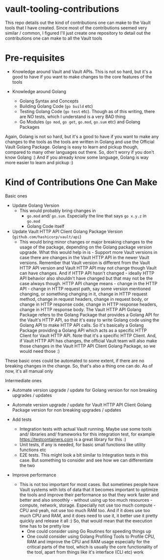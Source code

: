 # vault-tooling-contributions

This repo details out the kind of contributions one can make to the Vault tools that I have created. Since most of the contributions seemed very similar / common, I figured I'll just create one repository to detail out the contributions one can make to all the Vault tools

# Pre-requisites

- Knowledge around Vault and Vault APIs. This is not so hard, but it's a good to have if you want to make changes to the core features of the tools

- Knowledge around Golang
  - Golang Syntax and Concepts
  - Building Golang Code (`go build` etc)
  - Testing Golang Code (`go test` etc). Though as of this writing, there are NO tests, which I understand is a very BAD thing
  - Go Modules (`go mod`, `go get`, `go.mod`, `go.sum` etc) and Golang Packages

Again, Golang is not so hard, but it's a good to have if you want to make any changes to the tools as the tools are written in Golang and use the Official Vault Golang Package. Golang is easy to learn and pickup though, compared to many other languages out there. So, don't worry if you don't know Golang :) And if you already know some language, Golang is way more easier to learn and pickup :)

# Kind of Contributions One Can Make

Basic ones
- Update Golang Version
  - This would probably bring changes in
    - `go.mod` and/ `go.sum`. Especially the line that says `go x.y.z` in `go.mod`
    - Golang Code itself
- Update Vault HTTP API Client Golang Package Version (`github.com/hashicorp/vault/api`)
  - This would bring minor changes or major breaking changes to the usage of the package, depending on the Golang package version upgrade. What this would help in is - Support more Vault versions in case there are changes in the Vault HTTP API in the newer Vault versions. Remember that Vault version is different from the Vault HTTP API version and Vault HTTP API may not change though Vault can have changes. And if HTTP API hasn't changed - ideally HTTP API behavior also shouldn't have changed but that may not be the case always though. HTTP API change means - change in the HTTP API - change in HTTP request path, say some version mentioned changing, or something changing in it, change in HTTP request method, change in request headers, change in request body, or change in HTTP response code, change in HTTP response headers, change in HTTP response body. The Vault HTTP API Golang Package refers to the Golang Package that provides a Golang API for the Vault's HTTP API, so that it's easy to write Golang code using the Golang API to make HTTP API calls. So it's basically a Golang Package providing a Golang API which acts as a specific HTTP Client for Vault HTTP API. Note that it's a specific HTTP Client. And, if Vault HTTP API has changes, the official Vault team will also make those changes in the Vault HTTP API Client Golang Package, so we would need those :)

These basic ones could be automated to some extent, if there are no breaking changes in the change. So, that's also a thing one can do. As of now, it's all manual only

Intermediate ones
- Automate version upgrade / update for Golang version for non breaking upgrades / updates
- Automate version upgrade / update for Vault HTTP API Client Golang Package version for non breaking upgrades / updates
- Add tests
  - Integration tests with actual Vault running. Maybe use some tools and/ libraries and/ frameworks for this integration test, for example https://testcontainers.com is a great library for this :)
  - Unit tests, if any is needed, for basic small functions like utility functions etc
  - E2E tests. This might look a bit similar to Integration tests in this case. But something to consider and see how we can differentiate the two

- Improve performance
  - This is not too important for most cases. But sometimes people have Vault systems with lots of data that it becomes important to optimize the tools and improve their performance so that they work faster and better and also smoothly - without using up too much resources - compute, network, storage. Especially not use too much compute - CPU and yeah, not use too much RAM too. And if it does use too much CPU and RAM, and it does need to use it, it better use it pretty quickly and release it all :) So, that would mean that the execution time has to be pretty low
    - One could consider using Go Routines for speeding things up
    - One could consider using Golang Profiling Tools to Profile CPU, RAM and improve the CPU and RAM usage especially for the critical parts of the tool, which is usually the core functionality of the tool, apart from things like it's interface (CLI etc) work
